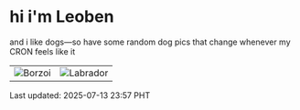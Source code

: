 # hi i'm Leoben

and i like dogs—so have some random dog pics that change whenever my CRON feels like it

|  |  |
|--------|----------|
| ![Borzoi](https://random-dog-vercel.vercel.app/api/random-borzoi?v=1752422228) | ![Labrador](https://random-dog-vercel.vercel.app/api/random-labrador?v=1752422228) |

Last updated: 2025-07-13 23:57 PHT
